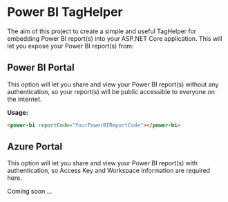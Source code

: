 # Power BI TagHelper
The aim of this project to create a simple and useful TagHelper for embedding Power BI report(s) into your ASP.NET Core application. This will let you expose your Power BI report(s) from:

## Power BI Portal

This option will let you share and view your Power BI report(s) without any authentication, so your report(s) will be public accessible to everyone on the internet.

**Usage:**

```html
<power-bi reportCode="YourPowerBIReportCode"></power-bi>
```

## Azure Portal

This option will let you share and view your Power BI report(s) with authentication, so Access Key and Workspace information are required here.

Coming soon ...